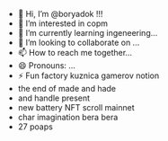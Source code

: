 - 👋 Hi, I’m @boryadok !!!
- 👀 I’m interested in copm
- 🌱 I’m currently learning ingeneering...
- 💞️ I’m looking to collaborate on ...
- 📫 How to reach me together...
- 😄 Pronouns: ...
- ⚡ Fun factory kuznica gamerov notion
- the end of made and hade
- and handle present
- new battery NFT scroll mainnet
- char imagination bera bera
- 27 poaps
